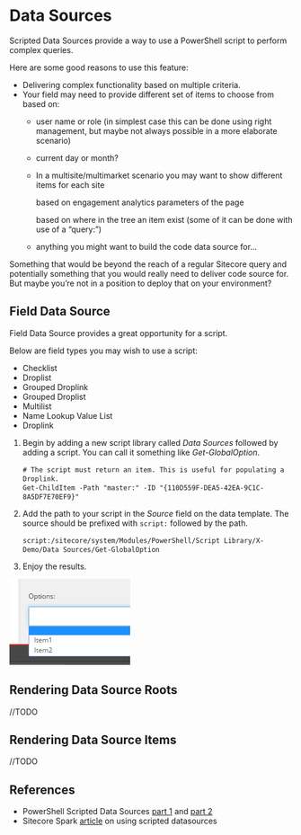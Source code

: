 # Data Sources

Scripted Data Sources provide a way to use a PowerShell script to perform complex queries.

Here are some good reasons to use this feature:

* Delivering complex functionality based on multiple criteria. 
* Your field may need to provide different set of items to choose from based on:
  * user name or role \(in simplest case this can be done using right management, but maybe not always possible in a more elaborate scenario\)
  * current day or month?
  * In a multisite/multimarket scenario you may want to show different items for each site

    based on engagement analytics parameters of the page

    based on where in the tree an item exist \(some of it can be done with use of a “query:”\)

  * anything you might want to build the code data source for…

Something that would be beyond the reach of a regular Sitecore query and potentially something that you would really need to deliver code source for. But maybe you’re not in a position to deploy that on your environment?

## Field Data Source

Field Data Source provides a great opportunity for a script.

Below are field types you may wish to use a script:

* Checklist
* Droplist
* Grouped Droplink
* Grouped Droplist
* Multilist
* Name Lookup Value List
* Droplink

1. Begin by adding a new script library called _Data Sources_ followed by adding a script. You can call it something like _Get-GlobalOption_.

   ```text
   # The script must return an item. This is useful for populating a Droplink.
   Get-ChildItem -Path "master:" -ID "{110D559F-DEA5-42EA-9C1C-8A5DF7E70EF9}"
   ```

2. Add the path to your script in the _Source_ field on the data template. The source should be prefixed with `script:` followed by the path.

   ```text
   script:/sitecore/system/Modules/PowerShell/Script Library/X-Demo/Data Sources/Get-GlobalOption
   ```

3. Enjoy the results.

![Droplink query](../../.gitbook/assets/droplist.png)

## Rendering Data Source Roots

//TODO

## Rendering Data Source Items

//TODO

## References

* PowerShell Scripted Data Sources [part 1](https://blog.najmanowicz.com/2013/04/17/powershell-scripted-datasources-in-sitecore-part-1/) and [part 2](https://blog.najmanowicz.com/2013/05/06/powershell-scripted-data-sources-in-sitecore-part-2/)
* Sitecore Spark [article][3] on using scripted datasources

[3]: [https://www.sitecorespark.com/blog/2018/3/using-sitecore-powershell-scripts-for-datasources](https://www.sitecorespark.com/blog/2018/3/using-sitecore-powershell-scripts-for-datasources)

